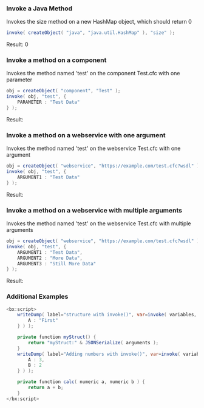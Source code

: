 ### Invoke a Java Method

Invokes the size method on a new HashMap object, which should return 0


```java
invoke( createObject( "java", "java.util.HashMap" ), "size" );

```

Result: 0

### Invoke a method on a component

Invokes the method named 'test' on the component Test.cfc with one parameter


```java
obj = createObject( "component", "Test" );
invoke( obj, "test", {
	PARAMETER : "Test Data"
} );

```

Result: 

### Invoke a method on a webservice with one argument

Invokes the method named 'test' on the webservice Test.cfc with one argument


```java
obj = createObject( "webservice", "https://example.com/test.cfc?wsdl" );
invoke( obj, "test", {
	ARGUMENT1 : "Test Data"
} );

```

Result: 

### Invoke a method on a webservice with multiple arguments

Invokes the method named 'test' on the webservice Test.cfc with multiple arguments


```java
obj = createObject( "webservice", "https://example.com/test.cfc?wsdl" );
invoke( obj, "test", {
	ARGUMENT1 : "Test Data",
	ARGUMENT2 : "More Data",
	ARGUMENT3 : "Still More Data"
} );

```

Result: 

### Additional Examples


```java
<bx:script>
	writeDump( label="structure with invoke()", var=invoke( variables, "myStruct", {
		A : "First"
	} ) );

	private function myStruct() {
		return "myStruct:" & JSONSerialize( arguments );
	}
	writeDump( label="Adding numbers with invoke()", var=invoke( variables, "calc", {
		A : 3,
		B : 2
	} ) );

	private function calc( numeric a, numeric b ) {
		return a + b;
	}
</bx:script>

```


